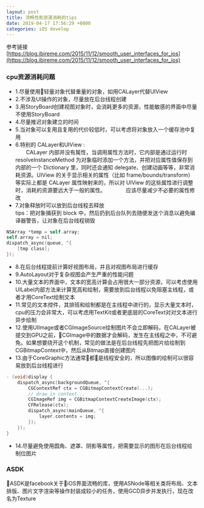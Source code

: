 ```yaml
---
layout: post
title: 流畅性和资源消耗的tips
date: 2019-04-17 17:56:29 +0800
categories: iOS develop
---
```


参考链接 [https://blog.ibireme.com/2015/11/12/smooth_user_interfaces_for_ios](https://blog.ibireme.com/2015/11/12/smooth_user_interfaces_for_ios)

### cpu资源消耗问题

- 1.尽量使用轻量对象代替重量的对象，如用CALayer代替UIView
- 2.不涉及UI操作的对象，尽量放在后台线程创建
- 3.用StoryBoard创建视图对象时，会消耗更多的资源，性能敏感的界面中尽量不使用StoryBoard
- 4.尽量推迟对象建立的时间
- 5.当对象可以复用且复用的代价较低时，可以考虑将对象放入一个缓存池中复用
- 6.特别的 CALayer和UIView :  
 　　CALayer 内部并没有属性，当调用属性方法时，它内部是通过运行时 resolveInstanceMethod 为对象临时添加一个方法，并把对应属性值保存到内部的一个 Dictionary 里，同时还会通知 delegate、创建动画等等，非常消耗资源。UIView 的关于显示相关的属性（比如 frame/bounds/transform）等实际上都是 CALayer 属性映射来的，所以对 UIView 的这些属性进行调整时，消耗的资源要远大于一般的属性。　　
 　　应该尽量减少不必要的属性修改
 - 7.对象释放时可以放到后台线程去释放  
 tips：把对象捕获到 block 中，然后扔到后台队列去随便发送个消息以避免编译器警告，让对象在后台线程销毁
``` objectivec
NSArray *temp = self.array;
self.array = nil;
dispatch_async(queue, ^{
    [tmp class];
});
```

- 8.在后台线程提前计算好视图布局，并且对视图布局进行缓存
- 9.AutoLayout对于复杂视图会产生严重的性能问题
- 10.大量文本的界面中，文本的宽高计算会占用很大一部分资源，可以考虑使用UILabel内部方法来计算宽高和绘制，需要放到后台线程以免阻塞主线程，或者才用CoreText绘制文本
- 11.常见的文本控件，其排班和绘制都是在主线程中进行的，显示大量文本时，cpu的压力会非常大，可以考虑用TextKit或者更底层的CoreText对对文本进行异步绘制
- 12.使用UIImage或者CGImageSource绘制图片不会立即解码，在CALayer被提交到GPU之前，CGImage中的数据才会解码，发生在主线程之中，不可避免。如果想要绕开这个机制，常见的做法是在后台线程先把图片给绘制到CGBitmapContext中，然后从Bitmap直接创建图片
- 13.由于CoreGraphic方法通常都是线程安全的，所以图像的绘制可以很容易放到后台线程进行
``` objectivec
- (void)display {
    dispatch_async(backgroundQueue, ^{
        CGContextRef ctx = CGBitmapContextCreate(...);
        // draw in context...
        CGImageRef img = CGBitmapContextCreateImage(ctx);
        CFRelease(ctx);
        dispatch_async(mainQueue, ^{
            layer.contents = img;
        });
    });
}
```

- 14.尽量避免使用圆角、遮罩、阴影等属性，把需要显示的图形在后台线程绘制位图片


### ASDK
ASDK是facebook关于iOS界面流畅的库，使用ASNode等相关类将布局、文本排版、图片文字渲染等操作封装成较小的任务，使用GCD异步并发执行，现在改名为Texture
